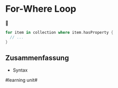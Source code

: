 # For-Where Loop
🔁

```swift
for item in collection where item.hasProperty {
  // ...
}
```

## Zusammenfassung
- Syntax


#learning unit#